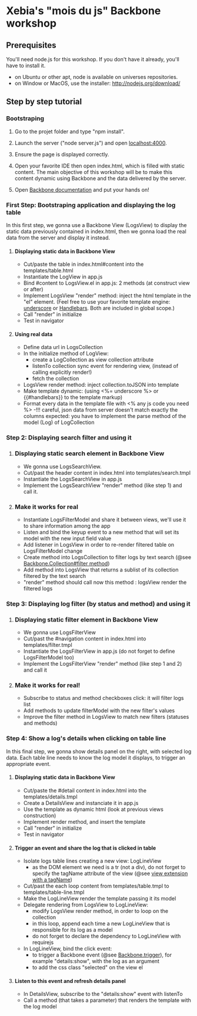 # Xebia's "mois du js" Backbone workshop

## Prerequisites

You'll need node.js for this workshop. If you don't have it already, you'll have to install it.
- on Ubuntu or other apt, node is available on universes repositories.
- on Window or MacOS, use the installer: http://nodejs.org/download/

## Step by step tutorial

### Bootstraping

1. Go to the projet folder and type "npm install".

2. Launch the server ("node server.js") and open [localhost:4000](http://localhost:4000).

3. Ensure the page is displayed correctly.

4. Open your favorite IDE then open index.html, which is filled with static content. The main objective of this workshop will be to make this content dynamic using Backbone and the data delivered by the server.

5. Open [Backbone documentation](http://backbonejs.org/) and put your hands on!


### First Step: Bootstraping application and displaying the log table

In this first step, we gonna use a Backbone View (LogsView) to display the static data previously contained in index.html, then we gonna load the real data from the server and display it instead. 


1. #### Displaying static data in Backbone View
    - Cut/paste the table in index.html#content into the templates/table.html
    - Instantiate the LogView in app.js
    - Bind #content to LogsView.el in app.js: 2 methods (at construct view or after)
    - Implement LogsView "render" method: inject the html template in the "el" element. (Feel free to use your favorite template engine: [underscore](http://underscorejs.org/#template) or [Handlebars](http://handlebarsjs.com/expressions.html). Both are included in global scope.)
    - Call "render" in initialize
    - Test in navigator

2. #### Using real data
    - Define data url in LogsCollection
    - In the initialize method of LogView:
        - create a LogCollection as view collection attribute
        - listenTo collection sync event for rendering view, (instead of calling explicitly render!)
        - fetch the collection
    - LogsView render method: inject collection.toJSON into template
    - Make template dynamic: (using <%= underscore %> or {{#handlebars}} to the template markup)
    - Format every data in the template file with <% any js code you need %>
    -!!! careful, json data from server doesn't match exactly the columns expected: you have to implement the parse method of the model (Log) of LogCollection


### Step 2: Displaying search filter and using it

1. ### Displaying static search element in Backbone View
    - We gonna use LogsSearchView.
    - Cut/past the header content in index.html into templates/search.tmpl
    - Instantiate the LogsSearchView in app.js
    - Implement the LogsSearchView "render" method (like step 1) and call it.

2. ### Make it works for real
    - Instantiate LogsFilterModel and share it between views, we'll use it to share information among the app
    - Listen and bind the keyup event to a new method that will set its model with the new input field value
    - Add listener in LogsView in order to re-render filtered table on LogsFilterModel change
    - Create method into LogsCollection to filter logs by text search (@see [Backbone.Collection#filter method](http://backbonejs.org/#Collection-Underscore-Methods))
    - Add method into LogsView that returns a sublist of its collection filtered by the text search
    - "render" method should call now this method : logsView render the filtered logs


### Step 3: Displaying log filter (by status and method) and using it

1. ### Displaying static filter element in Backbone View
    - We gonna use LogsFilterView
    - Cut/past the #navigation content in index.html into templates/filter.tmpl
    - Instantiate the LogsFilterView in app.js (do not forget to define LogsFilterModel too)
    - Implement the LogsFilterView "render" method (like step 1 and 2) and call it

2. ### Make it works for real!
    - Subscribe to status and method checkboxes click: it will filter logs list
    - Add methods to update filterModel with the new filter's values
    - Improve the filter method in LogsView to match new filters (statuses and methods)


### Step 4: Show a log's details when clicking on table line

In this final step, we gonna show details panel on the right, with selected log data. Each table line needs to know the log model it displays, to trigger an appropriate event.

1. #### Displaying static data in Backbone View
    - Cut/paste the #detail content in index.html into the templates/details.tmpl
    - Create a DetailsView and instanciate it in app.js
    - Use the template as dynamic html (look at previous views construction)
    - Implement render method, and insert the template
    - Call "render" in initialize
    - Test in navigator

2. #### Trigger an event and share the log that is clicked in table
    - Isolate logs table lines creating a new view: LogLineView
        - as the DOM element we need is a tr (not a div), do not forget to specify the tagName attribute of the view (@see [view extension with a tagName](http://backbonejs.org/#View-extend))
    - Cut/past the each loop content from templates/table.tmpl to templates/table-line.tmpl
    - Make the LogLineView render the template passing it its model
    - Delegate rendering from LogsView to LogLineView:
        - modify LogsView render method, in order to loop on the collection
        - in this loop, append each time a new LogLineView that is responsible for its log as a model
        - do not forget to declare the dependency to LogLineView with requirejs
    - In LogLineView, bind the click event:
        - to trigger a Backbone event (@see [Backbone.trigger](http://backbonejs.org/#Events-trigger)), for example "details:show", with the log as an argument
        - to add the css class "selected" on the view el

3. #### Listen to this event and refresh details panel
    - In DetailsView, subscribe to the "details:show" event with listenTo
    - Call a method (that takes a parameter) that renders the template with the log model